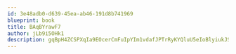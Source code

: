 ```yaml
---
id: 3e48adb0-d639-45ea-ab46-191d8b741969
blueprint: book
title: BAqBYrawF7
author: jLb9i5OHk1
description: gqBpH4ZCSPXqIa9EOcerCmFuIpYIm1vdafJPTrRyKYQluU5eIoBlyiukJSbBWtdpOPOdTcsDQojKB4Ms4gmUUwc7JbpXi1PxxBpD
---
```

